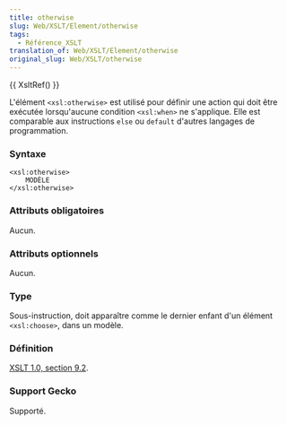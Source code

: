 ```yaml
---
title: otherwise
slug: Web/XSLT/Element/otherwise
tags:
  - Référence_XSLT
translation_of: Web/XSLT/Element/otherwise
original_slug: Web/XSLT/otherwise
---
```

{{ XsltRef() }}

L'élément `<xsl:otherwise>` est utilisé pour définir une action qui doit être exécutée lorsqu'aucune condition `<xsl:when>` ne s'applique. Elle est comparable aux instructions `else` ou `default` d'autres langages de programmation.

### Syntaxe

    <xsl:otherwise>
    	MODÈLE
    </xsl:otherwise>

### Attributs obligatoires

Aucun.

### Attributs optionnels

Aucun.

### Type

Sous-instruction, doit apparaître comme le dernier enfant d'un élément `<xsl:choose>`, dans un modèle.

### Définition

[XSLT 1.0, section 9.2](http://www.w3.org/TR/xslt#section-Conditional-Processing-with-xsl:choose).

### Support Gecko

Supporté.
